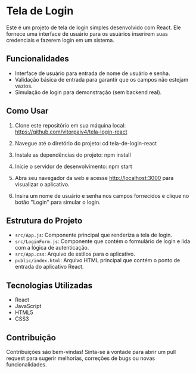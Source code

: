 # Tela de Login

Este é um projeto de tela de login simples desenvolvido com React. Ele fornece uma interface de usuário para os usuários inserirem suas credenciais e fazerem login em um sistema.

## Funcionalidades

- Interface de usuário para entrada de nome de usuário e senha.
- Validação básica de entrada para garantir que os campos não estejam vazios.
- Simulação de login para demonstração (sem backend real).

## Como Usar

1. Clone este repositório em sua máquina local: https://github.com/vitorpaiv4/tela-login-react
   
2. Navegue até o diretório do projeto: cd tela-de-login-react


3. Instale as dependências do projeto: npm install
   
4. Inicie o servidor de desenvolvimento: npm start

5. Abra seu navegador da web e acesse [http://localhost:3000](http://localhost:3000) para visualizar o aplicativo.

6. Insira um nome de usuário e senha nos campos fornecidos e clique no botão "Login" para simular o login.

## Estrutura do Projeto

- `src/App.js`: Componente principal que renderiza a tela de login.
- `src/LoginForm.js`: Componente que contém o formulário de login e lida com a lógica de autenticação.
- `src/App.css`: Arquivo de estilos para o aplicativo.
- `public/index.html`: Arquivo HTML principal que contém o ponto de entrada do aplicativo React.

## Tecnologias Utilizadas

- React
- JavaScript
- HTML5
- CSS3

## Contribuição

Contribuições são bem-vindas! Sinta-se à vontade para abrir um pull request para sugerir melhorias, correções de bugs ou novas funcionalidades.








